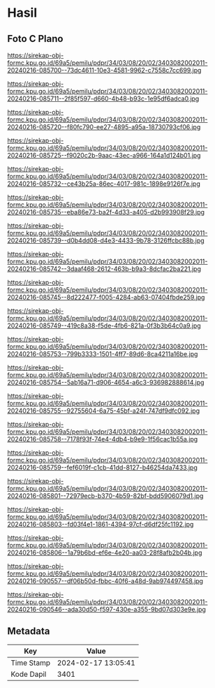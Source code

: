# Hasil

## Foto C Plano

https://sirekap-obj-formc.kpu.go.id/69a5/pemilu/pdpr/34/03/08/20/02/3403082002011-20240216-085700--73dc4611-10e3-4581-9962-c7558c7cc699.jpg

https://sirekap-obj-formc.kpu.go.id/69a5/pemilu/pdpr/34/03/08/20/02/3403082002011-20240216-085711--2f85f597-d660-4b48-b93c-1e95df6adca0.jpg

https://sirekap-obj-formc.kpu.go.id/69a5/pemilu/pdpr/34/03/08/20/02/3403082002011-20240216-085720--f80fc790-ee27-4895-a95a-18730793cf06.jpg

https://sirekap-obj-formc.kpu.go.id/69a5/pemilu/pdpr/34/03/08/20/02/3403082002011-20240216-085725--f9020c2b-9aac-43ec-a966-164a1d124b01.jpg

https://sirekap-obj-formc.kpu.go.id/69a5/pemilu/pdpr/34/03/08/20/02/3403082002011-20240216-085732--ce43b25a-86ec-4017-981c-1898e9126f7e.jpg

https://sirekap-obj-formc.kpu.go.id/69a5/pemilu/pdpr/34/03/08/20/02/3403082002011-20240216-085735--eba86e73-ba2f-4d33-a405-d2b993908f29.jpg

https://sirekap-obj-formc.kpu.go.id/69a5/pemilu/pdpr/34/03/08/20/02/3403082002011-20240216-085739--d0b4dd08-d4e3-4433-9b78-3126ffcbc88b.jpg

https://sirekap-obj-formc.kpu.go.id/69a5/pemilu/pdpr/34/03/08/20/02/3403082002011-20240216-085742--3daaf468-2612-463b-b9a3-8dcfac2ba221.jpg

https://sirekap-obj-formc.kpu.go.id/69a5/pemilu/pdpr/34/03/08/20/02/3403082002011-20240216-085745--8d222477-f005-4284-ab63-07404fbde259.jpg

https://sirekap-obj-formc.kpu.go.id/69a5/pemilu/pdpr/34/03/08/20/02/3403082002011-20240216-085749--419c8a38-f5de-4fb6-821a-0f3b3b64c0a9.jpg

https://sirekap-obj-formc.kpu.go.id/69a5/pemilu/pdpr/34/03/08/20/02/3403082002011-20240216-085753--799b3333-1501-4ff7-89d6-8ca4211a16be.jpg

https://sirekap-obj-formc.kpu.go.id/69a5/pemilu/pdpr/34/03/08/20/02/3403082002011-20240216-085754--5ab16a71-d906-4654-a6c3-936982888614.jpg

https://sirekap-obj-formc.kpu.go.id/69a5/pemilu/pdpr/34/03/08/20/02/3403082002011-20240216-085755--92755604-6a75-45bf-a24f-747df9dfc092.jpg

https://sirekap-obj-formc.kpu.go.id/69a5/pemilu/pdpr/34/03/08/20/02/3403082002011-20240216-085758--7178f93f-74e4-4db4-b9e9-1f56cac1b55a.jpg

https://sirekap-obj-formc.kpu.go.id/69a5/pemilu/pdpr/34/03/08/20/02/3403082002011-20240216-085759--fef6019f-c1cb-41dd-8127-b46254da7433.jpg

https://sirekap-obj-formc.kpu.go.id/69a5/pemilu/pdpr/34/03/08/20/02/3403082002011-20240216-085801--72979ecb-b370-4b59-82bf-bdd5906079d1.jpg

https://sirekap-obj-formc.kpu.go.id/69a5/pemilu/pdpr/34/03/08/20/02/3403082002011-20240216-085803--fd03f4e1-1861-4394-97cf-d6df25fc1192.jpg

https://sirekap-obj-formc.kpu.go.id/69a5/pemilu/pdpr/34/03/08/20/02/3403082002011-20240216-085806--1a79b6bd-ef6e-4e20-aa03-28f8afb2b04b.jpg

https://sirekap-obj-formc.kpu.go.id/69a5/pemilu/pdpr/34/03/08/20/02/3403082002011-20240216-090557--df06b50d-fbbc-40f6-a48d-9ab974497458.jpg

https://sirekap-obj-formc.kpu.go.id/69a5/pemilu/pdpr/34/03/08/20/02/3403082002011-20240216-090546--ada30d50-f597-430e-a355-9bd07d303e9e.jpg


## Metadata

| Key        | Value               |
| ---------- | ------------------- |
| Time Stamp | 2024-02-17 13:05:41 |
| Kode Dapil | 3401                |




